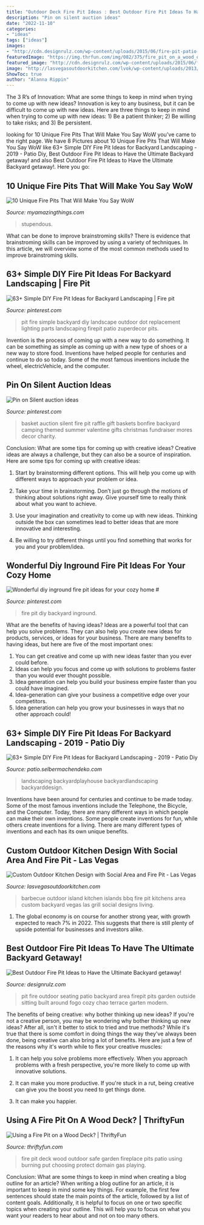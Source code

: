 ```yaml
---
title: "Outdoor Deck Fire Pit Ideas : Best Outdoor Fire Pit Ideas To Have The Ultimate Backyard Getaway!"
description: "Pin on silent auction ideas"
date: "2022-11-10"
categories:
- "ideas"
tags: ["ideas"]
images:
- "http://cdn.designrulz.com/wp-content/uploads/2015/06/fire-pit-patio-Design-Ideas-3.jpg"
featuredImage: "https://img.thrfun.com/img/082/375/fire_pit_on_a_wood_deck_x1.jpg"
featured_image: "http://cdn.designrulz.com/wp-content/uploads/2015/06/fire-pit-patio-Design-Ideas-3.jpg"
image: "http://lasvegasoutdoorkitchen.com/lvok/wp-content/uploads/2013/07/WALTON-BBQ.jpg"
ShowToc: true
author: "Alanna Rippin"
---
```



The 3 R’s of Innovation: What are some things to keep in mind when trying to come up with new ideas?
Innovation is key to any business, but it can be difficult to come up with new ideas. Here are three things to keep in mind when trying to come up with new ideas: 1) Be a patient thinker; 2) Be willing to take risks; and 3) Be persistent.

	

		
looking for 10 Unique Fire Pits That Will Make You Say WoW you've came to the right page. We have 8 Pictures about 10 Unique Fire Pits That Will Make You Say WoW like 63+ Simple DIY Fire Pit Ideas for Backyard Landscaping - 2019 - Patio Diy, Best Outdoor Fire Pit Ideas to Have the Ultimate Backyard getaway! and also Best Outdoor Fire Pit Ideas to Have the Ultimate Backyard getaway!. Here you go:
		
    
## 10 Unique Fire Pits That Will Make You Say WoW

<img loading=lazy src="https://myamazingthings.com/wp-content/uploads/2017/01/firepit1.jpg" onerror="this.onerror=null;this.src='https://tse3.mm.bing.net/th?id=OIP.P5eDqHMW9mWsZ0Sxj-xvsgHaJ6&amp;pid=15.1';" alt="10 Unique Fire Pits That Will Make You Say WoW">

_Source: myamazingthings.com_

>stupendous. 

	

What can be done to improve brainstroming skills?
There is evidence that brainstroming skills can be improved by using a variety of techniques. In this article, we will overview some of the most common methods used to improve brainstroming skills.

    
## 63+ Simple DIY Fire Pit Ideas For Backyard Landscaping | Fire Pit

<img loading=lazy src="https://i.pinimg.com/736x/f5/30/cb/f530cbb7b6e06b8ebeef5a75767e69fd.jpg" onerror="this.onerror=null;this.src='https://tse3.mm.bing.net/th?id=OIP.rDeOM1PBYxRm6gHnFiqpKAHaGp&amp;pid=15.1';" alt="63+ Simple DIY Fire Pit Ideas for Backyard Landscaping | Fire pit">

_Source: pinterest.com_

>pit fire simple backyard diy landscape outdoor dot replacement lighting parts landscaping firepit patio zuperdecor pits. 

	

Invention is the process of coming up with a new way to do something. It can be something as simple as coming up with a new type of shoes or a new way to store food. Inventions have helped people for centuries and continue to do so today. Some of the most famous inventions include the wheel, electricVehicle, and the computer.

    
## Pin On Silent Auction Ideas

<img loading=lazy src="https://i.pinimg.com/736x/ec/1a/41/ec1a413991919b590ba8b98ce8c9fd22.jpg" onerror="this.onerror=null;this.src='https://tse4.mm.bing.net/th?id=OIP.sq_D9QS40AYdyiV9sdf0sAHaJ3&amp;pid=15.1';" alt="Pin on Silent auction ideas">

_Source: pinterest.com_

>basket auction silent fire pit raffle gift baskets bonfire backyard camping themed summer valentine gifts christmas fundraiser mores decor charity. 

	

Conclusion: What are some tips for coming up with creative ideas?
Creative ideas are always a challenge, but they can also be a source of inspiration. Here are some tips for coming up with creative ideas:
1. Start by brainstorming different options. This will help you come up with different ways to approach your problem or idea.

2. Take your time in brainstorming. Don’t just go through the motions of thinking about solutions right away. Give yourself time to really think about what you want to achieve.

3. Use your imagination and creativity to come up with new ideas. Thinking outside the box can sometimes lead to better ideas that are more innovative and interesting.

4. Be willing to try different things until you find something that works for you and your problem/idea.

    
## Wonderful Diy Inground Fire Pit Ideas For Your Cozy Home #

<img loading=lazy src="https://i.pinimg.com/736x/f4/c8/0d/f4c80d7b44741b8aefbf781553198409.jpg" onerror="this.onerror=null;this.src='https://tse4.mm.bing.net/th?id=OIP.l_Z23NF6BIdS2GAD3ncg8AHaJ3&amp;pid=15.1';" alt="Wonderful diy inground fire pit ideas for your cozy home #">

_Source: pinterest.com_

>fire pit diy backyard inground. 

	

What are the benefits of having ideas?
Ideas are a powerful tool that can help you solve problems. They can also help you create new ideas for products, services, or ideas for your business. There are many benefits to having ideas, but here are five of the most important ones: 
1. You can get creative and come up with new ideas faster than you ever could before. 
2. Ideas can help you focus and come up with solutions to problems faster than you would ever thought possible. 
3. Idea generation can help you build your business empire faster than you could have imagined. 
4. Idea-generation can give your business a competitive edge over your competitors.
5. Idea generation can help you grow your businesses in ways that no other approach could!

    
## 63+ Simple DIY Fire Pit Ideas For Backyard Landscaping - 2019 - Patio Diy

<img loading=lazy src="http://patio.selbermachendeko.com/wp-content/uploads/2019/08/63-Simple-DIY-Fire-Pit-Ideas-for-Backyard-Landscaping.jpg" onerror="this.onerror=null;this.src='https://tse3.mm.bing.net/th?id=OIP.-f_ELEO__qAfPkoUiO4ZpQHaKZ&amp;pid=15.1';" alt="63+ Simple DIY Fire Pit Ideas for Backyard Landscaping - 2019 - Patio Diy">

_Source: patio.selbermachendeko.com_

>landscaping backyardplayhouse backyardlandscaping backyarddesign. 

	

Inventions have been around for centuries and continue to be made today. Some of the most famous inventions include the Telephone, the Bicycle, and the Computer. Today, there are many different ways in which people can make their own inventions. Some people create inventions for fun, while others create inventions for a living. There are many different types of inventions and each has its own unique benefits.

    
## Custom Outdoor Kitchen Design With Social Area And Fire Pit - Las Vegas

<img loading=lazy src="http://lasvegasoutdoorkitchen.com/lvok/wp-content/uploads/2013/07/WALTON-BBQ.jpg" onerror="this.onerror=null;this.src='https://tse3.mm.bing.net/th?id=OIP.4m4QlksfH0-YL_mhqKnk1wHaE8&amp;pid=15.1';" alt="Custom Outdoor Kitchen Design with Social Area and Fire Pit - Las Vegas">

_Source: lasvegasoutdoorkitchen.com_

>barbecue outdoor island kitchen islands bbq fire pit kitchens area custom backyard vegas las grill social designs living. 

	

1. The global economy is on course for another strong year, with growth expected to reach 7% in 2022. This suggests that there is still plenty of upside potential for businesses and investors alike.

    
## Best Outdoor Fire Pit Ideas To Have The Ultimate Backyard Getaway!

<img loading=lazy src="http://cdn.designrulz.com/wp-content/uploads/2015/06/fire-pit-patio-Design-Ideas-3.jpg" onerror="this.onerror=null;this.src='https://tse4.mm.bing.net/th?id=OIP.taqC7-JYO18PveVwXmDnHQHaJ4&amp;pid=15.1';" alt="Best Outdoor Fire Pit Ideas to Have the Ultimate Backyard getaway!">

_Source: designrulz.com_

>pit fire outdoor seating patio backyard area firepit pits garden outside sitting built around fogo cozy chao terrace garten modern. 

	

The benefits of being creative: why bother thinking up new ideas?
If you're not a creative person, you may be wondering why bother thinking up new ideas? After all, isn't it better to stick to tried and true methods? While it's true that there is some comfort in doing things the way they've always been done, being creative can also bring a lot of benefits. Here are just a few of the reasons why it's worth while to flex your creative muscles:
1. It can help you solve problems more effectively. When you approach problems with a fresh perspective, you're more likely to come up with innovative solutions.

2. It can make you more productive. If you're stuck in a rut, being creative can give you the boost you need to get things done.

3. It can make you happier.

    
## Using A Fire Pit On A Wood Deck? | ThriftyFun

<img loading=lazy src="https://img.thrfun.com/img/082/375/fire_pit_on_a_wood_deck_x1.jpg" onerror="this.onerror=null;this.src='https://tse2.mm.bing.net/th?id=OIP.Auyh6egiX2aBsV6jS6HDOQHaFj&amp;pid=15.1';" alt="Using a Fire Pit on a Wood Deck? | ThriftyFun">

_Source: thriftyfun.com_

>fire pit deck wood outdoor safe garden fireplace pits patio using burning put choosing protect domain gas playing. 

	

Conclusion: What are some things to keep in mind when creating a blog outline for an article?
When writing a blog outline for an article, it is important to keep in mind some key things. For example, the first few sentences should state the main points of the article, followed by a list of content goals. Additionally, it is helpful to focus on one or two specific topics when creating your outline. This will help you to focus on what you want your readers to hear about and not on too many others.

